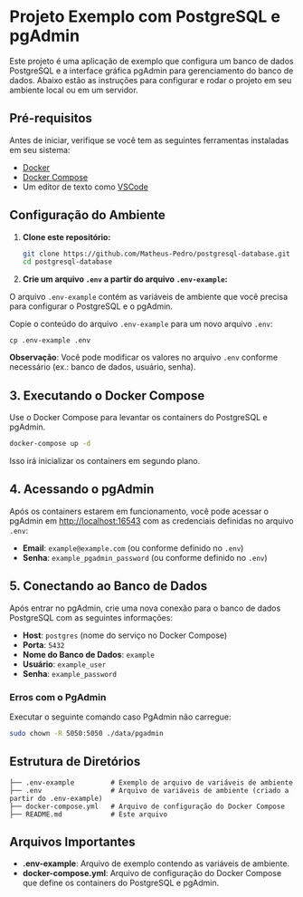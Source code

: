 # Projeto Exemplo com PostgreSQL e pgAdmin

Este projeto é uma aplicação de exemplo que configura um banco de dados PostgreSQL e a interface gráfica pgAdmin para gerenciamento do banco de dados. Abaixo estão as instruções para configurar e rodar o projeto em seu ambiente local ou em um servidor.

## Pré-requisitos

Antes de iniciar, verifique se você tem as seguintes ferramentas instaladas em seu sistema:

- [Docker](https://www.docker.com/get-started)
- [Docker Compose](https://docs.docker.com/compose/install/)
- Um editor de texto como [VSCode](https://code.visualstudio.com/)

## Configuração do Ambiente
1. **Clone este repositório:**

   ```bash
   git clone https://github.com/Matheus-Pedro/postgresql-database.git
   cd postgresql-database
    ```

2. **Crie um arquivo `.env` a partir do arquivo `.env-example`:**

O arquivo `.env-example` contém as variáveis de ambiente que você precisa para configurar o PostgreSQL e o pgAdmin.

Copie o conteúdo do arquivo `.env-example` para um novo arquivo `.env`:

```
cp .env-example .env
```
**Observação**: Você pode modificar os valores no arquivo `.env` conforme necessário (ex.: banco de dados, usuário, senha).

## 3. Executando o Docker Compose

Use o Docker Compose para levantar os containers do PostgreSQL e pgAdmin.

```bash
docker-compose up -d
```
Isso irá inicializar os containers em segundo plano.

## 4. Acessando o pgAdmin

Após os containers estarem em funcionamento, você pode acessar o pgAdmin em [http://localhost:16543](http://localhost:16543) com as credenciais definidas no arquivo `.env`:

- **Email**: `example@example.com` (ou conforme definido no `.env`)
- **Senha**: `example_pgadmin_password` (ou conforme definido no `.env`)

## 5. Conectando ao Banco de Dados

Após entrar no pgAdmin, crie uma nova conexão para o banco de dados PostgreSQL com as seguintes informações:

- **Host**: `postgres` (nome do serviço no Docker Compose)
- **Porta**: `5432`
- **Nome do Banco de Dados**: `example`
- **Usuário**: `example_user`
- **Senha**: `example_password`

### Erros com o PgAdmin

Executar o seguinte comando caso PgAdmin não carregue:
```bash
sudo chown -R 5050:5050 ./data/pgadmin
```
## Estrutura de Diretórios

```plaintext
├── .env-example         # Exemplo de arquivo de variáveis de ambiente
├── .env                 # Arquivo de variáveis de ambiente (criado a partir do .env-example)
├── docker-compose.yml   # Arquivo de configuração do Docker Compose
├── README.md            # Este arquivo
```

## Arquivos Importantes

- **.env-example**: Arquivo de exemplo contendo as variáveis de ambiente.
- **docker-compose.yml**: Arquivo de configuração do Docker Compose que define os containers do PostgreSQL e pgAdmin.

<!-- ## Licença

Este projeto está licenciado sob a [MIT License](LICENSE). -->
